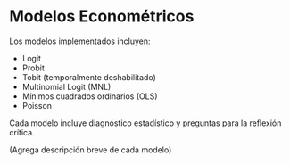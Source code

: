# Modelos Econométricos

Los modelos implementados incluyen:

- Logit
- Probit
- Tobit (temporalmente deshabilitado)
- Multinomial Logit (MNL)
- Mínimos cuadrados ordinarios (OLS)
- Poisson

Cada modelo incluye diagnóstico estadístico y preguntas para la reflexión crítica.

(Agrega descripción breve de cada modelo)
